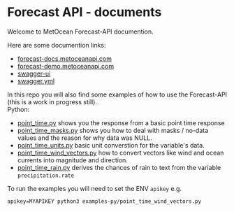 # Forecast API - documents

Welcome to MetOcean Forecast-API documention.

Here are some documention links:
* [forecast-docs.metoceanapi.com](https://forecast-docs.metoceanapi.com)
* [forecast-demo.metoceanapi.com](https://forecast-demo.metoceanapi.com)
* [swagger-ui](https://forecast-docs.metoceanapi.com/swagger-ui/)
* [swagger.yml](https://forecast-docs.metoceanapi.com/swagger.yml)

In this repo you will also find some examples of how to use the Forecast-API (this is a work in progress still).  
Python:  
* [point_time.py](examples-py/point_time.py) shows you the response from a basic point time response
* [point_time_masks.py](examples-py/point_time_masks.py) shows you how to deal with masks / no-data values and the reason for why data was NULL.
* [point_time_units.py](examples-py/point_time_units.py) basic unit converstion for the variable's data.
* [point_time_wind_vectors.py](examples-py/point_time_wind_vectors.py) how to convert vectors like wind and ocean currents into magnitude and direction.
* [point_time_rain.py](examples-py/point_time_rain.py) derives the chances of rain to text from the variable `precipitation.rate`

To run the examples you will need to set the ENV `apikey` e.g.
```
apikey=MYAPIKEY python3 examples-py/point_time_wind_vectors.py
```

